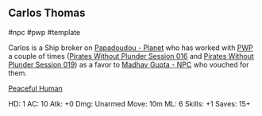 ## Carlos Thomas

#npc #pwp #template 

Carlos is a Ship broker on [Papadoudou - Planet](Papadoudou%20-%20Planet.md) who has worked with [PWP](Players%20and%20Their%20Characters.md) a couple of times ([Pirates Without Plunder Session 016](Pirates%20Without%20Plunder%20Session%20016.md) and [Pirates Without Plunder Session 019](Pirates%20Without%20Plunder%20Session%20019.md)) as a favor to [Madhav Gupta - NPC](Madhav%20Gupta%20-%20NPC.md) who vouched for them.

[Peaceful Human](STARS%20WITHOUT%20NUMBER,%20FREE%20EDITION%20-%20obsidian.md#Table%20-%20Common%20NPCs)

HD: 1
AC: 10
Atk: +0
Dmg: Unarmed
Move: 10m
ML: 6
Skills: +1
Saves: 15+
